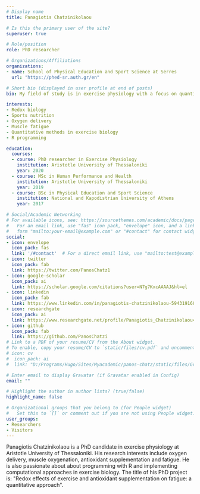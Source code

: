 ```yaml
---
# Display name
title: Panagiotis Chatzinikolaou

# Is this the primary user of the site?
superuser: true

# Role/position
role: PhD researcher

# Organizations/Affiliations
organizations:
- name: School of Physical Education and Sport Science at Serres
  url: "https://phed-sr.auth.gr/en"

# Short bio (displayed in user profile at end of posts)
bio: My field of study is in exercise physiology with a focus on quantitative redox biology of exercise.

interests:
- Redox biology
- Sports nutrition
- Oxygen delivery
- Muscle fatigue
- Quantitative methods in exercise biology
- R programming

education:
  courses:
  - course: PhD researcher in Exercise Physiology
    institution: Aristotle University of Thessaloniki
    year: 2020
  - course: MSc in Human Performance and Health
    institution: Aristotle University of Thessaloniki
    year: 2019
  - course: BSc in Physical Education and Sport Science
    institution: National and Kapodistrian University of Athens
    year: 2017

# Social/Academic Networking
# For available icons, see: https://sourcethemes.com/academic/docs/page-builder/#icons
#   For an email link, use "fas" icon pack, "envelope" icon, and a link in the
#   form "mailto:your-email@example.com" or "#contact" for contact widget.
social:
- icon: envelope
  icon_pack: fas
  link: '/#contact'  # For a direct email link, use "mailto:test@example.org".
- icon: twitter
  icon_pack: fab
  link: https://twitter.com/PanosChatz1
- icon: google-scholar
  icon_pack: ai
  link: https://scholar.google.com/citations?user=N7g7KxcAAAAJ&hl=el
- icon: linkedin
  icon_pack: fab
  link: https://www.linkedin.com/in/panagiotis-chatzinikolaou-594319168/
- icon: researchgate
  icon_pack: ai
  link: https://www.researchgate.net/profile/Panagiotis_Chatzinikolaou4
- icon: github
  icon_pack: fab
  link: https://github.com/PanosChatzi
# Link to a PDF of your resume/CV from the About widget.
# To enable, copy your resume/CV to `static/files/cv.pdf` and uncomment the lines below.
# icon: cv
#  icon_pack: ai
#  link: "D:/Programs/Hugo/Sites/Myacademic/panos-chatz/static/files/Greek CV- PC.pdf"

# Enter email to display Gravatar (if Gravatar enabled in Config)
email: ""

# Highlight the author in author lists? (true/false)
highlight_name: false

# Organizational groups that you belong to (for People widget)
#   Set this to `[]` or comment out if you are not using People widget.
user_groups:
- Researchers
- Visitors
---
```


Panagiotis Chatzinikolaou is a PhD candidate in exercise physiology at Aristotle University of Thessaloniki. His research interests include oxygen delivery, muscle oxygenation, antioxidant supplementation and fatigue. He is also passionate about about programming with R and implementing computational approaches in exercise biology. The title of his PhD project is: "Redox effects of exercise and antioxidant supplementation on fatigue: a quantitative approach".



